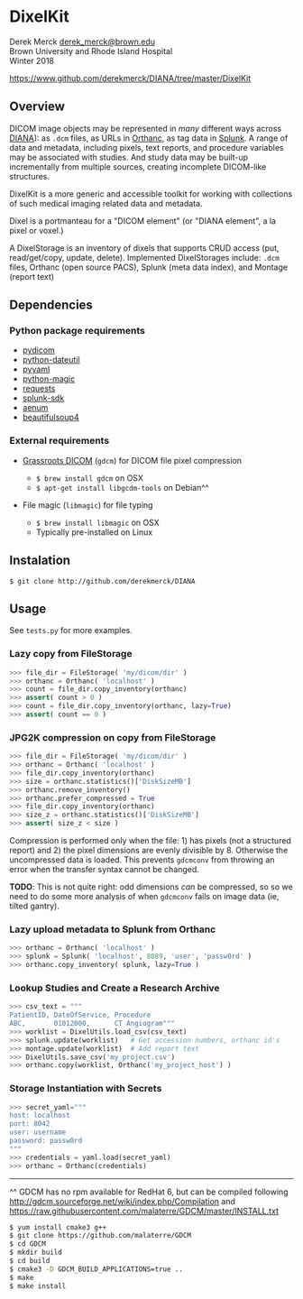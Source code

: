 # DixelKit

Derek Merck <derek_merck@brown.edu>  
Brown University and Rhode Island Hospital  
Winter 2018  

<https://www.github.com/derekmerck/DIANA/tree/master/DixelKit>

## Overview 

DICOM image objects may be represented in _many_ different ways across
[DIANA](https//www.github.com/derekmerck/DIANA)):  as `.dcm` files, as URLs 
in [Orthanc][], as tag data in [Splunk][].  A range of data and metadata, 
including pixels, text reports, and procedure variables may be associated
with studies. And study data may be built-up incrementally from multiple
sources, creating incomplete DICOM-like structures.

[Orthanc]: http://www.orthanc-server.com
[Splunk]:  http://www.splunk.com

DixelKit is a more generic and accessible toolkit for working with collections
of such medical imaging related data and metadata.

Dixel is a portmanteau for a "DICOM element" (or "DIANA element", a la pixel
or voxel.) 

A DixelStorage is an inventory of dixels that supports CRUD access (put, 
read/get/copy, update, delete).  Implemented DixelStorages include: `.dcm` files,
Orthanc (open source PACS), Splunk (meta data index), and Montage (report text)

## Dependencies

### Python package requirements

- [pydicom](http://pydicom.readthedocs.io/en/stable/getting_started.html)
- [python-dateutil](https://dateutil.readthedocs.io/en/stable/)
- [pyyaml](https://pyyaml.org)
- [python-magic](https://github.com/ahupp/python-magic)
- [requests](http://docs.python-requests.org/en/master/)
- [splunk-sdk](http://dev.splunk.com/python)
- [aenum](https://bitbucket.org/stoneleaf/aenum)
- [beautifulsoup4](https://www.crummy.com/software/BeautifulSoup/bs4/doc/)


### External requirements

- [Grassroots DICOM][] (`gdcm`) for DICOM file pixel compression  
    * `$ brew install gdcm` on OSX  
    * `$ apt-get install libgcdm-tools` on Debian^^
  
- File magic (`libmagic`) for file typing  
    * `$ brew install libmagic` on OSX
    * Typically pre-installed on Linux

[Grassroots DICOM]: http://gdcm.sourceforge.net/wiki/index.php/Main_Page


## Instalation

`$ git clone http://github.com/derekmerck/DIANA`



## Usage

See `tests.py` for more examples.

### Lazy copy from FileStorage

```python
>>> file_dir = FileStorage( 'my/dicom/dir' )
>>> orthanc = Orthanc( 'localhost' )
>>> count = file_dir.copy_inventory(orthanc)
>>> assert( count > 0 )
>>> count = file_dir.copy_inventory(orthanc, lazy=True)
>>> assert( count == 0 )
```

### JPG2K compression on copy from FileStorage

```python
>>> file_dir = FileStorage( 'my/dicom/dir' )
>>> orthanc = Orthanc( 'localhost' )
>>> file_dir.copy_inventory(orthanc)
>>> size = orthanc.statistics()['DiskSizeMB']
>>> orthanc.remove_inventory()
>>> orthanc.prefer_compressed = True
>>> file_dir.copy_inventory(orthanc)
>>> size_z = orthanc.statistics()['DiskSizeMB']
>>> assert( size_z < size )
```

Compression is performed only when the file: 1) has pixels (not a structured
report) and 2) the pixel dimensions are evenly divisible by 8.  Otherwise the 
uncompressed data is loaded.  This prevents `gdcmconv` from  throwing an error
when the transfer syntax cannot be changed.

**TODO**: This is not quite right: odd dimensions _can_ be compressed, 
so so we need to do some more analysis of when `gdcmconv` fails on image
data (ie, tilted gantry).

### Lazy upload metadata to Splunk from Orthanc

```python
>>> orthanc = Orthanc( 'localhost' )
>>> splunk = Splunk( 'localhost', 8089, 'user', 'passw0rd' )
>>> orthanc.copy_inventory( splunk, lazy=True )
```

### Lookup Studies and Create a Research Archive

```python
>>> csv_text = """
PatientID, DateOfService, Procedure
ABC,       01012000,      CT Angiogram"""
>>> worklist = DixelUtils.load_csv(csv_text)
>>> splunk.update(worklist)   # Get accession numbers, orthanc id's
>>> montage.update(worklist)  # Add report text
>>> DixelUtils.save_csv('my_project.csv')
>>> orthanc.copy(worklist, Orthanc('my_project_host') )
```

### Storage Instantiation with Secrets

```python
>>> secret_yaml="""
host: localhost
port: 8042
user: username
password: passw0rd
"""
>>> credentials = yaml.load(secret_yaml)
>>> orthanc = Orthanc(credentials)
```

---

^^ GDCM has no rpm available for RedHat 6, but can be compiled 
following <http://gdcm.sourceforge.net/wiki/index.php/Compilation> and
<https://raw.githubusercontent.com/malaterre/GDCM/master/INSTALL.txt>

```bash
$ yum install cmake3 g++
$ git clone https://github.com/malaterre/GDCM
$ cd GDCM
$ mkdir build
$ cd build
$ cmake3 -D GDCM_BUILD_APPLICATIONS=true ..
$ make
$ make install
```